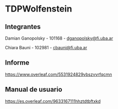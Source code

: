 # TDPWolfenstein

## Integrantes

Damian Ganopolsky - 101168 - dganopolsky@fi.uba.ar

Chiara Bauni - 102981 - cbauni@fi.uba.ar

## Informe

https://www.overleaf.com/5531924829vbszvvrfqcmn

## Manual de usuario 
https://es.overleaf.com/9633167111hhztdtbftxkd
